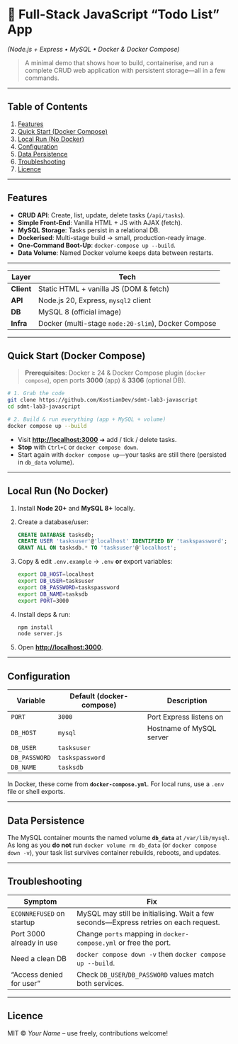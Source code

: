 # 📝 Full-Stack JavaScript “Todo List” App  
*(Node.js + Express • MySQL • Docker & Docker Compose)*

> A minimal demo that shows how to build, containerise, and run a complete CRUD web application with persistent storage—all in a few commands.

---

## Table of Contents
1. [Features](#features)
2. [Quick Start (Docker Compose)](#quick-start-docker-compose)
3. [Local Run (No Docker)](#local-run-no-docker)
4. [Configuration](#configuration)
5. [Data Persistence](#data-persistence)
6. [Troubleshooting](#troubleshooting)
7. [Licence](#licence)

---

## Features
- **CRUD API**: Create, list, update, delete tasks (`/api/tasks`).
- **Simple Front-End**: Vanilla HTML + JS with AJAX (fetch).
- **MySQL Storage**: Tasks persist in a relational DB.
- **Dockerised**: Multi-stage build → small, production-ready image.
- **One-Command Boot-Up**: `docker-compose up --build`.
- **Data Volume**: Named Docker volume keeps data between restarts.

---

| Layer | Tech |
|-------|------|
| **Client** | Static HTML + vanilla JS (DOM & fetch) |
| **API**    | Node.js 20, Express, `mysql2` client |
| **DB**     | MySQL 8 (official image) |
| **Infra**  | Docker (multi-stage `node:20-slim`), Docker Compose |

---

## Quick Start (Docker Compose)

> **Prerequisites**: Docker ≥ 24 & Docker Compose plugin (`docker compose`), open ports **3000** (app) & **3306** (optional DB).

```bash
# 1. Grab the code
git clone https://github.com/KostianDev/sdmt-lab3-javascript
cd sdmt-lab3-javascript

# 2. Build & run everything (app + MySQL + volume)
docker compose up --build
````

* Visit **[http://localhost:3000](http://localhost:3000)** ➜ add / tick / delete tasks.
* **Stop** with `Ctrl+C` or `docker compose down`.
* Start again with `docker compose up`—your tasks are still there (persisted in `db_data` volume).

---

## Local Run (No Docker)

1. Install **Node 20+** and **MySQL 8+** locally.

2. Create a database/user:

   ```sql
   CREATE DATABASE tasksdb;
   CREATE USER 'tasksuser'@'localhost' IDENTIFIED BY 'taskspassword';
   GRANT ALL ON tasksdb.* TO 'tasksuser'@'localhost';
   ```

3. Copy & edit `.env.example` → `.env` **or** export variables:

   ```bash
   export DB_HOST=localhost
   export DB_USER=tasksuser
   export DB_PASSWORD=taskspassword
   export DB_NAME=tasksdb
   export PORT=3000
   ```

4. Install deps & run:

   ```bash
   npm install
   node server.js
   ```

5. Open **[http://localhost:3000](http://localhost:3000)**.

---

## Configuration

| Variable      | Default (docker-compose) | Description              |
| ------------- | ------------------------ | ------------------------ |
| `PORT`        | `3000`                   | Port Express listens on  |
| `DB_HOST`     | `mysql`                  | Hostname of MySQL server |
| `DB_USER`     | `tasksuser`              |                          |
| `DB_PASSWORD` | `taskspassword`          |                          |
| `DB_NAME`     | `tasksdb`                |                          |

In Docker, these come from **`docker-compose.yml`**.
For local runs, use a `.env` file or shell exports.

---

## Data Persistence

The MySQL container mounts the named volume **`db_data`** at `/var/lib/mysql`.
As long as you **do not** run `docker volume rm db_data` (or `docker compose down -v`), your task list survives container rebuilds, reboots, and updates.

---

## Troubleshooting

| Symptom                   | Fix                                                                                  |
| ------------------------- | ------------------------------------------------------------------------------------ |
| `ECONNREFUSED` on startup | MySQL may still be initialising. Wait a few seconds—Express retries on each request. |
| Port 3000 already in use  | Change `ports` mapping in `docker-compose.yml` or free the port.                     |
| Need a clean DB           | `docker compose down -v` then `docker compose up --build`.                           |
| “Access denied for user”  | Check `DB_USER`/`DB_PASSWORD` values match both services.                            |

---

## Licence

MIT © *Your Name* – use freely, contributions welcome!
